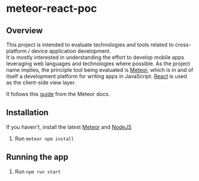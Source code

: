 # meteor-react-poc

## Overview
This project is intended to evaluate technologies and tools related to cross-platform / device application development.  
It is mostly interested in understanding the effort to develop mobile apps leveraging web languages and technologies 
where possible.  As the project name implies, the principle tool being evaluated is [Meteor][], which is in and of 
itself a development platform for writing apps in JavaScript.  [React][] is used as the client-side view layer.

It follows this [guide][] from the Meteor docs.

[Meteor]: https://www.meteor.com/
[React]: https://facebook.github.io/react/
[guide]: https://www.meteor.com/tutorials/react/

## Installation
If you haven't, install the latest [Meteor](https://www.meteor.com/install) and [NodeJS](https://nodejs.org/en/download/)

1. Run `meteor npm install`

## Running the app

1. Run `npm run start`
